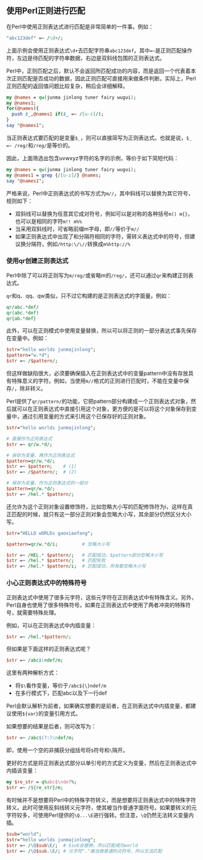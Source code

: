 ## 使用Perl正则进行匹配

在Perl中使用正则表达式进行匹配是非常简单的一件事。例如：

```perl
"abc123def" =~ /\d+/;
```

上面示例会使用正则表达式`\d+`去匹配字符串`abc123def`。其中`=~`是正则匹配操作符，左边是待匹配的字符串数据，右边是双斜线包围的正则表达式。

Perl中，正则匹配之后，默认不会返回所匹配成功的内容，而是返回一个代表着本次正则匹配是否成功的数据，因此正则匹配可直接用来做条件判断。实际上，Perl正则匹配的返回值问题比较复杂，稍后会详细解释。

```perl
my @names = qw(junma jinlong tuner fairy wugui);
my @names1;
for(@names){
  push $_,@names1 if($_ =~ /[u-z]/);
}
say "@names1";
```

当正则表达式要匹配的是变量`$_`，则可以直接简写为正则表达式。也就是说，`$_ =~ /reg/`和`/reg/`是等价的。

因此，上面筛选出包含uvwxyz字符的名字的示例，等价于如下简短代码：

```perl
my @names = qw(junma jinlong tuner fairy wugui);
my @names1 = grep {/[u-z]/} @names;
say "@names1";
```

严格来说，Perl中正则表达式的书写方式为`m//`，其中斜线可以替换为其它符号，规则如下：  
- 双斜线可以替换为任意其它成对符号，例如可以是对称的各种括号`m() m{}`，也可以是相同的字符`m!! m%%`  
- 当采用双斜线时，可省略前缀m字母，即`//`等价于`m//`  
- 如果正则表达式中出现了和分隔符相同的字符，需转义表达式中的符号，但建议换分隔符，例如`/http:\/\//`转换成`m%http://%`  

### 使用qr创建正则表达式

Perl中除了可以将正则写为`m/reg/`或省略m的`/reg/`，还可以通过`qr`来构建正则表达式。

`qr`和q、qq、qw类似，只不过它构建的是正则表达式的字面量。例如：

```perl
qr/abc.*def/
qr(abc.*def)
qr{ab.*def}
```

此外，可以在正则模式中使用变量替换，所以可以将正则的一部分表达式事先保存在变量中。例如：

```perl
$str="hello worlds junmajinlong";
$pattern="w.*d";
$str =~ /$pattern/;
```
但这样做缺陷很大，必须要确保插入在正则表达式中的变量pattern中没有存放具有特殊意义的字符。例如，当使用`m//`格式的正则进行匹配时，不能在变量中保存`/`，除非转义。

Perl提供了`qr/pattern/`的功能，它把pattern部分构建成一个正则表达式对象，然后就可以在正则表达式中直接引用这个对象，更方便的是可以将这个对象保存到变量中，通过引用变量的方式来引用这个已保存好的正则对象。
```perl
$str="hello worlds junmajinlong";

# 直接作为正则表达式
$str =~ qr/w.*d/;

# 保存为变量，再作为正则表达式
$pattern=qr/w.*d/;
$str =~ $pattern;    # (1)
$str =~ /$pattern/;  # (2)

# 保存为变量，作为正则表达式的一部分
$pattern=qr/w.*d/;
$str =~ /hel.* $pattern/;
```

还允许为这个正则对象设置修饰符，比如忽略大小写的匹配修饰符为i，这样在真正匹配的时候，就只有这一部分正则对象会忽略大小写，其余部分仍然区分大小写。
```perl
$str="HELLO wORLDs gaoxiaofang";

$pattern=qr/w.*d/i;         # 忽略大小写

$str =~ /HEL.* $pattern/;   # 匹配成功，$pattern部分忽略大小写
$str =~ /hel.* $pattern/;   # 匹配失败
$str =~ /hel.* $pattern/i;  # 匹配成功，所有都忽略大小写
```

### 小心正则表达式中的特殊符号

 正则表达式中使用了很多元字符，这些元字符在正则表达式中有特殊含义。另外，Perl自身也使用了很多特殊符号。如果在正则表达式中使用了两者冲突的特殊符号，就需要特殊处理。

例如，可以在正则表达式中内插变量：

```perl
$str =~ /hel.*$pattern/;
```

但如果是下面这样的正则表达式呢？

```perl
$str =~ /abc$\ndef/m;
```

这里有两种解析方式：  

- 将`$\`看作变量，等价于`/abc${\}ndef/m`  
- 在多行模式下，匹配abc以及下一行def  

Perl会默认解析为前者，如果确实想要的是前者，在正则表达式中内插变量，都建议使用`${var}`的变量引用方式。

如果想要的结果是后者，则可改写为：

```perl
$str =~ /abc$(?:)\ndef/m;
```

即，使用一个空的非捕获分组括号将`$`符号和`\`隔开。

更好的方式是将正则表达式部分以单引号的方式定义为变量，然后在正则表达式中内插该变量：

```perl
my $re_str = q%abc$\ndef%;
$str =~ /${re_str}/m;
```

有时候并不是想要将Perl中的特殊字符转义，而是想要将正则表达式中的特殊字符转义。此时可使用反斜线转义元字符，使其被当作普通字面符号。如果要转义的元字符较多，可使用Perl提供的`\Q...\E`进行强转。但注意，`\Q`仍然无法转义变量内插。

```perl
$sub="world";
$str="hello worlds junmajinlong";
$str =~ /\Q$sub\E/;  # $sub会替换，所以匹配成功world
$str =~ /\Q$sub.\E/; # 元字符"."被当做普通的点符号，所以无法匹配
```